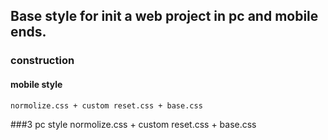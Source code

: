 ## Base style for init a web project in pc and mobile ends.

### construction

#### mobile style
	normolize.css + custom reset.css + base.css

###3 pc style
	normolize.css + custom reset.css + base.css